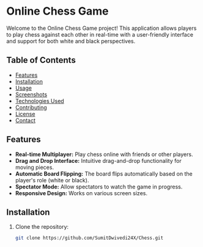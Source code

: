 # Online Chess Game

Welcome to the Online Chess Game project! This application allows players to play chess against each other in real-time with a user-friendly interface and support for both white and black perspectives.

## Table of Contents

- [Features](#features)
- [Installation](#installation)
- [Usage](#usage)
- [Screenshots](#screenshots)
- [Technologies Used](#technologies-used)
- [Contributing](#contributing)
- [License](#license)
- [Contact](#contact)

## Features

- **Real-time Multiplayer:** Play chess online with friends or other players.
- **Drag and Drop Interface:** Intuitive drag-and-drop functionality for moving pieces.
- **Automatic Board Flipping:** The board flips automatically based on the player's role (white or black).
- **Spectator Mode:** Allow spectators to watch the game in progress.
- **Responsive Design:** Works on various screen sizes.

## Installation

1. Clone the repository:
   ```bash
   git clone https://github.com/SumitDwivedi24X/Chess.git

